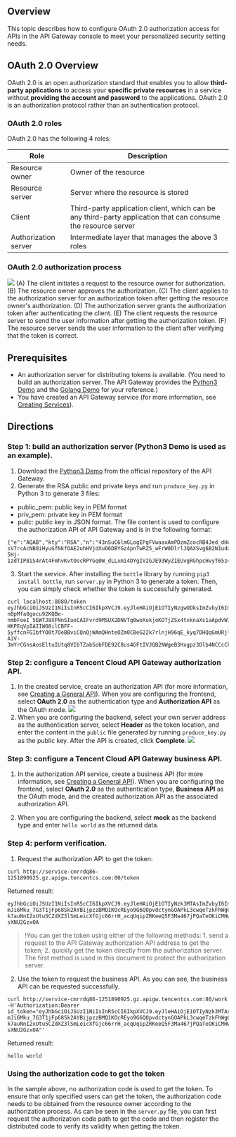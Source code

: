## Overview
This topic describes how to configure OAuth 2.0 authorization access for APIs in the API Gateway console to meet your personalized security setting needs.

## OAuth 2.0 Overview
OAuth 2.0 is an open authorization standard that enables you to allow **third-party applications** to access your **specific private resources** in a service without **providing the account and password** to the applications. OAuth 2.0 is an authorization protocol rather than an authentication protocol.

### OAuth 2.0 roles
OAuth 2.0 has the following 4 roles: 

| Role  | Description  |
| --- | --- |
| Resource owner | Owner of the resource |
| Resource server | Server where the resource is stored |
| Client | Third-party application client, which can be any third-party application that can consume the resource server |
| Authorization server | Intermediate layer that manages the above 3 roles |

### OAuth 2.0 authorization process 
![](https://main.qcloudimg.com/raw/d3cee6e7e868be4bc3e611547331e8cf.png)
(A) The client initiates a request to the resource owner for authorization.
(B) The resource owner approves the authorization.
(C) The client applies to the authorization server for an authorization token after getting the resource owner's authorization.
(D) The authorization server grants the authorization token after authenticating the client.
(E) The client requests the resource server to send the user information after getting the authorization token.
(F) The resource server sends the user information to the client after verifying that the token is correct.

## Prerequisites
 - An authorization server for distributing tokens is available. (You need to build an authorization server. The API Gateway provides the [Python3 Demo](https://github.com/TencentCloud/apigateway-demo/tree/master/apigateway-oauth-python-demo) and the [Golang Demo](https://github.com/TencentCloud/apigateway-demo/tree/master/apigateway-oauth-golang-demo/AS) for your reference.)
 - You have created an API Gateway service (for more information, see [Creating Services](https://intl.cloud.tencent.com/document/product/628/11787)).

## Directions

### Step 1: build an authorization server (Python3 Demo is used as an example).

1. Download the [Python3 Demo](https://github.com/TencentCloud/apigateway-demo/tree/master/apigateway-oauth-python-demo) from the official repository of the API Gateway.
2. Generate the RSA public and private keys and run `produce_key.py` in Python 3 to generate 3 files:
 - public_pem: public key in PEM format
 - priv_pem: private key in PEM format
 - pulic: public key in JSON format. The file content is used to configure the authorization API of API Gateway and is in the following format:
```
{"e":"AQAB","kty":"RSA","n":"43nSuC6lmGLogEPgFVwaaxAmPDzmZcocRB4Jed_dHc-sV7rcAcNB0iHyuGfNkfOAE2uhHVjdXuO6DBYGz4pnTwRZ5_wFrW0DlrlJQAXSvg6B2N1uda_aqySNw3rrvdh38rVG7HxFmyPbLXcpJtyfkiRNyZ1WhSpH0NciIRrFbW2mKRtOZsBGfBgmNqPGcGrMA71cuqNAQ9RMKmAF37iGXkx0tWMBQ_PL2aviHhtsiPbT3zIO7qUG3cleBHnS61kid3K8F38z9-5Hj-1zdTIP8iS4rAt4FmhvKvtOocRPYGq0W_dLLxmi4DYgIV2GJE93WyZ1EUvgRGhpcHvyT65z4w"}
```
3. Start the service. After installing the `bottle` library by running `pip3 install bottle`, run `server.py` in Python 3 to generate a token. Then, you can simply check whether the token is successfully generated.
```
curl localhost:8080/token 
eyJhbGciOiJSUzI1NiIsInR5cCI6IkpXVCJ9.eyJleHAiOjE1OTIyNzgwODksImZvbyI6ImJhciIsImlhdCI6MTU5MjI3Nzc4OSwianRpIjoibFY1TS10S2oxMEdtV0pJcHotM01GUSIsIm5iZiI6MTU5MjI3Nzc4OSwid3VwIjo5MH0.aHyZo2jgkNxVRDMtEiRBU4-n0pMfa0gocu92KQBe-nmbFoeI_5EWTJ8XFNnSIuoCAIFvrd9MSUX2DNVTg0woXukjoKOTjZSx4txknaXs1aApdvW74FVddCrMtdLrKh_VlwPOrEaOGesmtfcR3RN8xWnj1oedPW-HKPEqVpIAIIWO8ilCBFF-5yffcnFGIbfYO0t7OeBBviCQnQjWAmQHnteOZm0CBeG22k7rlnjH96qE_kyq7DHQqGmURjlpGxoXRC6E-AiV-3mYrCGnsAosEltuIUtq8VIbTZabSobFDE92C8us4GFtIVJQB2NWgeB3Hxgpz3Dlb4NCCcCkZbryEQ
```

### Step 2: configure a Tencent Cloud API Gateway authorization API.

1. In the created service, create an authorization API (for more information, see [Creating a General API](https://intl.cloud.tencent.com/document/product/628/11797)). When you are configuring the frontend, select **OAuth 2.0** as the authentication type and **Authorization API** as the OAuth mode.
![](https://main.qcloudimg.com/raw/848c8f2624e4dcba0b9ecc69f4f7fc65.png)
2. When you are configuring the backend, select your own server address as the authentication server, select **Header** as the token location, and enter the content in the `public` file generated by running `produce_key.py` as the public key. After the API is created, click **Complete**.
![](https://main.qcloudimg.com/raw/7f2981bb9673c38407d35a0780b71045.png)

### Step 3: configure a Tencent Cloud API Gateway business API. 
1. In the authorization API service, create a business API (for more information, see [Creating a General API](https://intl.cloud.tencent.com/document/product/628/11797)). When you are configuring the frontend, select **OAuth 2.0** as the authentication type, **Business API** as the OAuth mode, and the created authorization API as the associated authorization API.

2. When you are configuring the backend, select **mock** as the backend type and enter `hello world` as the returned data.


### Step 4: perform verification.
1. Request the authorization API to get the token:
```
curl http://service-cmrrdq86-1251890925.gz.apigw.tencentcs.com:80/token
```
Returned result:
```
eyJhbGciOiJSUzI1NiIsInR5cCI6IkpXVCJ9.eyJleHAiOjE1OTIyNzk3MTAsImZvbyI6ImJhciIsImlhdCI6MTU5MjI3OTQxMCwianRpIjoiZlBGYlFZRkR4REx3d0lXTFl0aHBBQSIsIm5iZiI6MTU5MjI3OTQxMCwid3VwIjo5MH0.0JQquNRVCQ8n9hPV-mJi6Mku_7G3T1jFp68Sk2AYBijpzzBMQ1KOcREyo9G6QOpvdctynGOAPkL3cwqeTzkFhWgGj633pu_MdLjlectEBMGyVQIv6pL8OBMCHMQzTUTpHWJ_NoUkLpRLKGqZFFcXW8q7v4KeCbf8xHUa9OCH5VF2JxYOnFWDVgucSqao06r0Jaq64LDwKIhLw77ujheKpcBjRrf1kqoIpqk2qhb8CzxM36g_DawMadzKmX49dT-k7auNnI2xUtu5CZdXZ3lSmLeicXfGjc66rrH_acqUqipZRKeeQ5F3Ma467jPQaTeOKiCMHwS2_yp-sXNU2GzxOA
```
>!You can get the token using either of the following methods: 1. send a request to the API Gateway authorization API address to get the token; 2. quickly get the token directly from the authorization server. The first method is used in this document to protect the authorization server.
2. Use the token to request the business API. As you can see, the business API can be requested successfully.
```
curl http://service-cmrrdq86-1251890925.gz.apigw.tencentcs.com:80/work -H'Authorization:Bearer id_token="eyJhbGciOiJSUzI1NiIsInR5cCI6IkpXVCJ9.eyJleHAiOjE1OTIyNzk3MTAsImZvbyI6ImJhciIsImlhdCI6MTU5MjI3OTQxMCwianRpIjoiZlBGYlFZRkR4REx3d0lXTFl0aHBBQSIsIm5iZiI6MTU5MjI3OTQxMCwid3VwIjo5MH0.0JQquNRVCQ8n9hPV-mJi6Mku_7G3T1jFp68Sk2AYBijpzzBMQ1KOcREyo9G6QOpvdctynGOAPkL3cwqeTzkFhWgGj633pu_MdLjlectEBMGyVQIv6pL8OBMCHMQzTUTpHWJ_NoUkLpRLKGqZFFcXW8q7v4KeCbf8xHUa9OCH5VF2JxYOnFWDVgucSqao06r0Jaq64LDwKIhLw77ujheKpcBjRrf1kqoIpqk2qhb8CzxM36g_DawMadzKmX49dT-k7auNnI2xUtu5CZdXZ3lSmLeicXfGjc66rrH_acqUqipZRKeeQ5F3Ma467jPQaTeOKiCMHwS2_yp-sXNU2GzxOA"'
```
Returned result:
```
hello world
```

### Using the authorization code to get the token
In the sample above, no authorization code is used to get the token. To ensure that only specified users can get the token, the authorization code needs to be obtained from the resource owner according to the authorization process. As can be seen in the `server.py` file, you can first request the authorization code path to get the code and then register the distributed code to verify its validity when getting the token.
